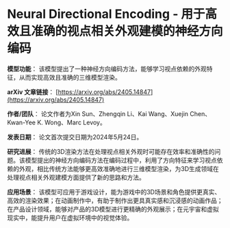 # Neural Directional Encoding - 用于高效且准确的视点相关外观建模的神经方向编码

**模型功能**：
该模型提出了一种神经方向编码方法，能够学习视点依赖的外观特征，从而实现高效且准确的三维模型渲染。

**arXiv 文章链接**：
[https://arxiv.org/abs/2405.14847](https://arxiv.org/abs/2405.14847)

**作者/团队**：
论文作者为Xin Sun、Zhengqin Li、Kai Wang、Xuejin Chen、Kwan-Yee K. Wong、Marc Levoy。

**发表日期**：
论文首次提交日期为2024年5月24日。

**研究进展**：
传统的3D渲染方法在处理视点相关外观时可能存在效率和准确性的问题。该模型提出的神经方向编码方法在编码过程中，利用了方向特征来学习视点依赖的外观，相比传统方法能够更高效准确地进行三维模型渲染，为3D生成领域在处理视点相关外观建模方面提供了新的思路和方法。

**应用场景**：
该模型可应用于游戏设计，能为游戏中的3D场景和角色提供更真实、高效的渲染效果；在动画制作中，有助于制作出更具真实感和沉浸感的动画作品；在产品设计领域，能够对产品的3D模型进行更精确的外观展示；在元宇宙和虚拟现实中，能提升用户在虚拟环境中的视觉体验。